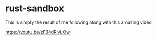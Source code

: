 # rust-sandbox

This is simply the result of me following along with this amazing video

https://youtu.be/zF34dRivLOw

